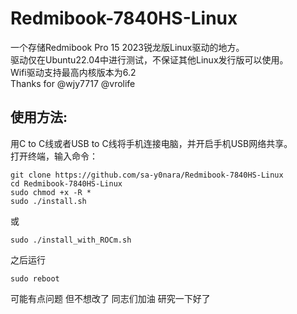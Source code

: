 # Redmibook-7840HS-Linux
一个存储Redmibook Pro 15 2023锐龙版Linux驱动的地方。  
驱动仅在Ubuntu22.04中进行测试，不保证其他Linux发行版可以使用。  
Wifi驱动支持最高内核版本为6.2  
Thanks for @wjy7717 @vrolife  
## 使用方法:  
用C to C线或者USB to C线将手机连接电脑，并开启手机USB网络共享。  
打开终端，输入命令：  
```
git clone https://github.com/sa-y0nara/Redmibook-7840HS-Linux  
cd Redmibook-7840HS-Linux  
sudo chmod +x -R *    
sudo ./install.sh
```
或 
```
sudo ./install_with_ROCm.sh
```
之后运行
```
sudo reboot   
```

可能有点问题 但不想改了 同志们加油 研究一下好了  
